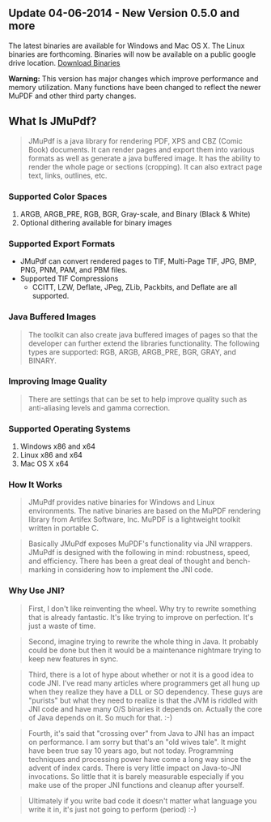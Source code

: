 ## **Update 04-06-2014 - New Version 0.5.0 and more** ##
The latest binaries are available for Windows and Mac OS X. The Linux binaries are forthcoming.
Binaries will now be available on a public google drive location.
[Download Binaries](https://drive.google.com/folderview?id=0B6gJfGqI3xn_SEJiRnhON2UxT3c&usp=sharing)

**Warning:** This version has major changes which improve performance and memory utilization. Many functions have been changed to reflect the newer MuPDF and other third party changes.

## **What Is JMuPdf?** ##
> JMuPdf is a java library for rendering PDF, XPS and CBZ (Comic Book) documents. It can render pages and export them into various formats as well as generate a java buffered image. It has the ability to render the whole page or sections (cropping). It can also extract page text, links, outlines, etc.

### **Supported Color Spaces** ###
  1. ARGB, ARGB\_PRE, RGB, BGR, Gray-scale, and Binary (Black & White)
  1. Optional dithering available for binary images

### **Supported Export Formats** ###
  * JMuPdf can convert rendered pages to TIF, Multi-Page TIF, JPG, BMP, PNG, PNM, PAM, and PBM files.
  * Supported TIF Compressions
    * CCITT, LZW, Deflate, JPeg, ZLib, Packbits, and Deflate are all supported.

### **Java Buffered Images** ###
> The toolkit can also create java buffered images of pages so that the developer can further extend the libraries functionality. The following types are supported: RGB, ARGB, ARGB\_PRE, BGR, GRAY, and BINARY.

### **Improving Image Quality** ###
> There are settings that can be set to help improve quality such as anti-aliasing levels and gamma correction.

### **Supported Operating Systems** ###
  1. Windows x86 and x64
  1. Linux x86 and x64
  1. Mac OS X x64

### **How It Works** ###
> JMuPdf provides native binaries for Windows and Linux environments. The native binaries are based on the MuPDF rendering library from Artifex Software, Inc. MuPDF is a lightweight toolkit written in portable C.

> Basically JMuPdf exposes MuPDF's functionality via JNI wrappers. JMuPdf is designed with the following in mind: robustness, speed, and efficiency. There has been a great deal of thought and bench-marking in considering how to implement the JNI code.

### **Why Use JNI?** ###
> First, I don't like reinventing the wheel. Why try to rewrite something that is already fantastic. It's like trying to improve on perfection. It's just a waste of time.

> Second, imagine trying to rewrite the whole thing in Java. It probably could be done but then it would be a maintenance nightmare trying to keep new features in sync.

> Third, there is a lot of hype about whether or not it is a good idea to code JNI. I've read many articles where programmers get all hung up when they realize they have a DLL or SO dependency. These guys are "purists" but what they need to realize is that the JVM is riddled with JNI code and have many O/S binaries it depends on. Actually the core of Java depends on it. So much for that. :-)

> Fourth, it's said that "crossing over" from Java to JNI has an impact on performance. I am sorry but that's an "old wives tale". It might have been true say 10 years ago, but not today. Programming techniques and processing power have come a long way since the advent of index cards. There is very little impact on Java-to-JNI invocations. So little that it is barely measurable especially if you make use of the proper JNI functions and cleanup after yourself.

> Ultimately if you write bad code it doesn't matter what language you write it in, it's just not going to perform (period) :-)
